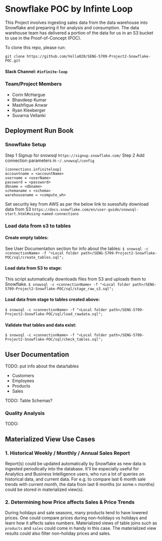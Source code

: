 
# Snowflake POC by Infinte Loop
 
This Project involves ingesting sales data from the data warehouse
into Snowflake and preparing it for analysis and consumption. The data warehouse team has delivered a portion of the data for us in an S3 bucket to use in the Proof-of-Concept (POC).


To clone this repo, please run:

```
git clone https://github.com/Vella020/SENG-5709-Project2-Snowflake-POC.git
```

#### Slack Channel: `#infinite-loop`

### Team/Project Members
   - Corin McHargue
   - Bhavdeep Kumar
   - Mashfique Anwar
   - Ryan Kleeberger
   - Suvarna Vellanki

## Deployment Run Book

### **Snowflake Setup**
Step 1 Signup for snowsql `https://signup.snowflake.com/`
Step 2 Add connection parameters in `~/.snowsql/config`

```
[connections.infiniteloop]
accountname = <accountName> 
username = <userName>
password = <password>
dbname = <dbname>
schemaname = <schema>
warehousename = <compute_wh>
```

Set security key from AWS as per the below link to suessfully download data from S3
 `https://docs.snowflake.com/en/user-guide/snowsql-start.html#using-named-connections`

### Load data from s3 to tables

#### Create empty tables:
See User Documentation section for info about the tables:
`$ snowsql -c <connectionName> -f "<Local folder path>/SENG-5709-Project2-Snowflake-POC/sql/create_tables.sql";`

#### Load data from S3 to stage:
This script automatically downloads files from S3 and uploads them to Snowflake.
`$ snowsql -c <connectionName> -f "<Local folder path>/SENG-5709-Project2-Snowflake-POC/sql/stage_raw_s3.sql";`

#### Load data from stage to tables created above: 
`$ snowsql -c <connectionName> -f "<Local folder path>/SENG-5709-Project2-Snowflake-POC/sql/load_rawdata.sql";`
  
#### Validate that tables and data exist:
`$ snowsql -c <connectionName> -f "<Local folder path>/SENG-5709-Project2-Snowflake-POC/sql/check_tables.sql";`


## User Documentation

TODO: put info about the data/tables

- Customers
- Employees
- Products
- Sales

TODO: Table Schemas?

### Quality Analysis

TODO: 

## Materialized View Use Cases

### 1. Historical Weekly / Monthly / Annual Sales Report
Report(s) could be updated automatically by Snowflake as new data is ingested periodically into the database. It'll be especially useful for Analytics and Business Intelligence users, who run a lot of queries on historical data, and current data. For e.g. to compare last 6 month sale trends with current month, the data from last 6 months (or some `n` months) could be stored in materialized view(s).

### 2. Determining how Price affects Sales & Price Trends

During holidays and sale seasons, many products tend to have lowered prices. One could compare prices during non-holidays vs holidays and learn how it affects sales numbers. Materialized views of table joins such as `products` and `sales` could come in handy in this case. The materialized view results could also filter non-holiday prices and sales.













